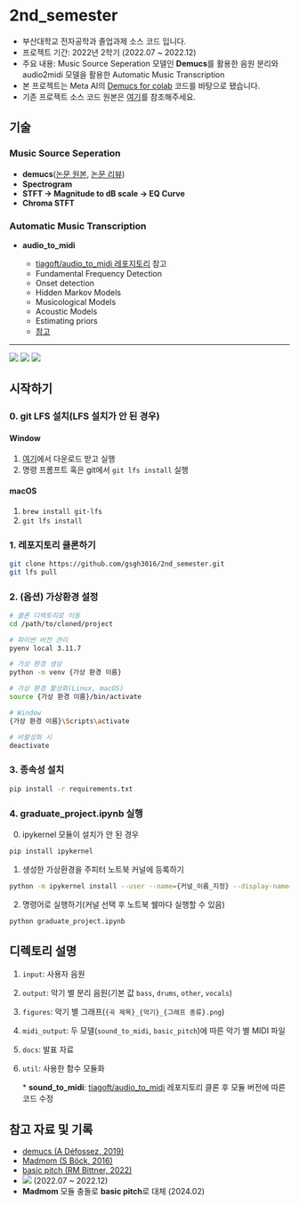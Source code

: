 # 2nd_semester

- 부산대학교 전자공학과 졸업과제 소스 코드 입니다.
- 프로젝트 기간: 2022년 2학기 (2022.07 ~ 2022.12)
- 주요 내용: Music Source Seperation 모델인 **Demucs**를 활용한 음원 분리와 audio2midi 모델을 활용한 Automatic Music Transcription
- 본 프로젝트는 Meta AI의 [Demucs for colab](https://colab.research.google.com/github/dvschultz/ml-art-colabs/blob/master/Demucs.ipynb) 코드를 바탕으로 됐습니다.
- 기존 프로젝트 소스 코드 원본은 [여기](https://colab.research.google.com/drive/1dkF6TIuqnE9lv9Si8jY-UDoapvEluvs8?usp=sharing)를 참조해주세요.

## 기술
### Music Source Seperation

- **demucs**([논문 원본](https://arxiv.org/pdf/1911.13254.pdf), [논문 리뷰](https://blog.naver.com/fafg3016/222896593022))
- **Spectrogram**
- **STFT &rarr; Magnitude to dB scale &rarr; EQ Curve**
- **Chroma STFT**

### Automatic Music Transcription

- **audio_to_midi**

    - [tiagoft/audio_to_midi 레포지토리](https://github.com/tiagoft/audio_to_midi/) 참고
    - Fundamental Frequency Detection
    - Onset detection
    - Hidden Markov Models
    - Musicological Models
    - Acoustic Models
    - Estimating priors
    - [참고](https://github.com/tiagoft/audio_to_midi/blob/master/monophonic_audio_to_midi.md)

---

![](https://img.shields.io/badge/OS-macOS_Sonoma_14.2.1-%23000000) ![](https://img.shields.io/badge/IDE-Visual_Studio_Code-%23007ACC) ![](https://img.shields.io/badge/가상환경-pyenv,_venv-%233776AB)

## 시작하기

### 0. git LFS 설치(LFS 설치가 안 된 경우)

#### Window

1. [여기](https://github.com/git-lfs/git-lfs/releases)에서 다운로드 받고 실행
2. 명령 프롬프트 혹은 git에서 `git lfs install` 실행

#### macOS

1. `brew install git-lfs`
2. `git lfs install`

### 1. 레포지토리 클론하기

```bash
git clone https://github.com/gsgh3016/2nd_semester.git
git lfs pull
```

### 2. (옵션) 가상환경 설정

```bash
# 클론 디렉토리로 이동
cd /path/to/cloned/project

# 파이썬 버전 관리
pyenv local 3.11.7

# 가상 환경 생성
python -m venv {가상 환경 이름}

# 가상 환경 활성화(Linux, macOS)
source {가상 환경 이름}/bin/activate

# Window
{가상 환경 이름}\Scripts\activate

# 비활성화 시
deactivate
```

### 3. 종속성 설치

```bash
pip install -r requirements.txt
```

### 4. graduate_project.ipynb 실행

0. ipykernel 모듈이 설치가 안 된 경우
```bash
pip install ipykernel
```

1. 생성한 가상환경을 주피터 노트북 커널에 등록하기
```bash
python -m ipykernel install --user --name={커널_이름_지정} --display-name="선택_메뉴_이름_지정"
```

2. 명령어로 실행하기(커널 선택 후 노트북 쉘마다 실행할 수 있음)
```bash
python graduate_project.ipynb
```

## 디렉토리 설명

1. `input`: 사용자 음원
2. `output`: 악기 별 분리 음원(기본 값 `bass`, `drums`, `other`, `vocals`)
3. `figures`: 악기 별 그래프(`{곡 제목}_{악기}_{그래프 종류}.png`)
4. `midi_output`: 두 모델(```sound_to_midi```, ```basic_pitch```)에 따른 악기 별 MIDI 파일
5. `docs`: 발표 자료
6. `util`: 사용한 함수 모듈화

    \* **sound_to_midi**: [tiagoft/audio_to_midi](https://github.com/tiagoft/audio_to_midi) 레포지토리 클론 후 모듈 버전에 따른 코드 수정

## 참고 자료 및 기록

- [demucs (A Défossez, 2019)](https://arxiv.org/pdf/1911.13254.pdf)
- [Madmom (S Böck, 2016)](https://arxiv.org/pdf/1605.07008)
- [basic pitch (RM Bittner, 2022)](https://arxiv.org/pdf/2203.09893.pdf)
- <a href='https://colab.research.google.com/drive/1dkF6TIuqnE9lv9Si8jY-UDoapvEluvs8?usp=sharing'><img src='https://img.shields.io/badge/기존 프로젝트-Open in Colab-%23F9AB00'/></a> (2022.07 ~ 2022.12)
- **Madmom** 모듈 충돌로 **basic pitch**로 대체 (2024.02)
